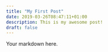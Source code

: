```yaml
---
title: "My First Post"
date: 2019-03-26T08:47:11+01:00
description: This is my awesome post!
draft: false
---
```


Your markdown here.

